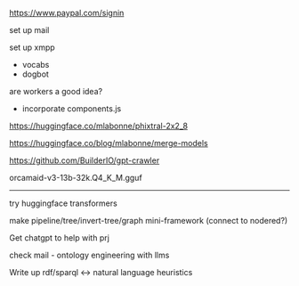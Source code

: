 https://www.paypal.com/signin

set up mail

set up xmpp

- vocabs
- dogbot

are workers a good idea?

- incorporate components.js

https://huggingface.co/mlabonne/phixtral-2x2_8

https://huggingface.co/blog/mlabonne/merge-models

https://github.com/BuilderIO/gpt-crawler

orcamaid-v3-13b-32k.Q4_K_M.gguf

---

try huggingface transformers

make pipeline/tree/invert-tree/graph mini-framework (connect to nodered?)

Get chatgpt to help with prj

check mail - ontology engineering with llms

Write up rdf/sparql <-> natural language heuristics
